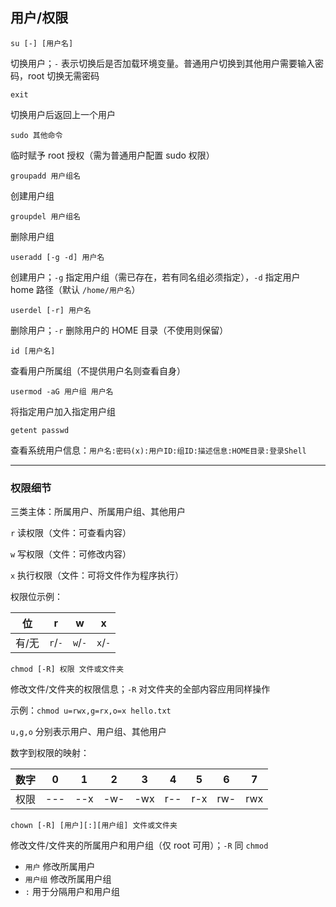 ## 用户/权限

`su [-] [用户名]`

切换用户；`-` 表示切换后是否加载环境变量。普通用户切换到其他用户需要输入密码，root 切换无需密码

`exit`

切换用户后返回上一个用户

`sudo 其他命令`

临时赋予 root 授权（需为普通用户配置 sudo 权限）

`groupadd 用户组名`

创建用户组

`groupdel 用户组名`

删除用户组

`useradd [-g -d] 用户名`

创建用户；`-g` 指定用户组（需已存在，若有同名组必须指定），`-d` 指定用户 home 路径（默认 `/home/用户名`）

`userdel [-r] 用户名`

删除用户；`-r` 删除用户的 HOME 目录（不使用则保留）

`id [用户名]`

查看用户所属组（不提供用户名则查看自身）

`usermod -aG 用户组 用户名`

将指定用户加入指定用户组

`getent passwd`

查看系统用户信息：`用户名:密码(x):用户ID:组ID:描述信息:HOME目录:登录Shell`

---

### 权限细节

三类主体：所属用户、所属用户组、其他用户

`r` 读权限（文件：可查看内容）

`w` 写权限（文件：可修改内容）

`x` 执行权限（文件：可将文件作为程序执行）

权限位示例：

| 位    | r           | w           | x           |
| ----- | ----------- | ----------- | ----------- |
| 有/无 | `r`/`-` | `w`/`-` | `x`/`-` |

`chmod [-R] 权限 文件或文件夹`

修改文件/文件夹的权限信息；`-R` 对文件夹的全部内容应用同样操作

示例：`chmod u=rwx,g=rx,o=x hello.txt`

`u,g,o` 分别表示用户、用户组、其他用户

数字到权限的映射：

| 数字 | 0   | 1   | 2   | 3   | 4   | 5   | 6   | 7   |
| ---- | --- | --- | --- | --- | --- | --- | --- | --- |
| 权限 | --- | --x | -w- | -wx | r-- | r-x | rw- | rwx |

`chown [-R] [用户][:][用户组] 文件或文件夹`

修改文件/文件夹的所属用户和用户组（仅 root 可用）；`-R` 同 `chmod`

- `用户` 修改所属用户
- `用户组` 修改所属用户组
- `:` 用于分隔用户和用户组
